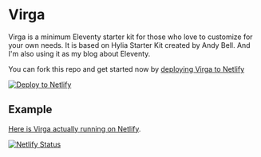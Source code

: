 # Virga

Virga is a minimum Eleventy starter kit for those who love to customize for your own needs. It is based on Hylia Starter Kit created by Andy Bell.
And I'm also using it as my blog about Eleventy.

You can fork this repo and get started now by [deploying Virga to Netlify][deploy-to-netlify]

[![Deploy to Netlify](https://www.netlify.com/img/deploy/button.svg)][deploy-to-netlify]

[deploy-to-netlify]: https://app.netlify.com/start/deploy?repository=https://github.com/frontendweekly/virga

## Example

[Here is Virga actually running on Netlify](https://virga.frontendweekly.tokyo).

[![Netlify Status](https://api.netlify.com/api/v1/badges/70963f3e-69b2-423c-9fc5-a21c046fa5e3/deploy-status)](https://app.netlify.com/sites/virga/deploys)
